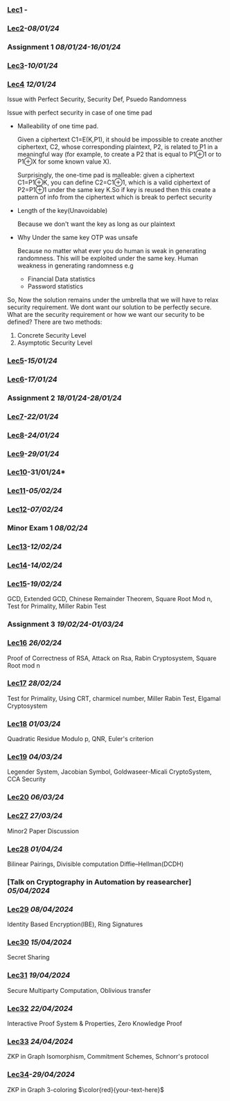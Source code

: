 ### [Lec1]() -

### [Lec2]()-*08/01/24*

### Assignment 1                                *08/01/24-16/01/24*

### [Lec3]()-*10/01/24* 

### [Lec4]()                                    *12/01/24*
Issue with Perfect Security, Security Def, Psuedo Randomness

Issue with perfect security in case of one time pad
- Malleability of one time pad.

  Given a ciphertext C1=E(K,P1), it should be impossible to create another ciphertext, C2, whose corresponding plaintext, P2, is related to P1 in a meaningful way (for example, to create a P2 that is equal to P1⊕1 or to P1⊕X for some known value X).

   Surprisingly, the one-time pad is malleable: given a ciphertext C1=P1⊕K, you can define C2=C1⊕1, which is a valid ciphertext of P2=P1⊕1 under the same key K.So if key is reused then this create a pattern of info from the ciphertext which is break to perfect security
- Length of the key(Unavoidable)

  Because we don't want the key as long as our plaintext
- Why Under the same key OTP was unsafe

  Because no matter what ever you do human is weak in generating randomness. This will be exploited under the same key.
  Human weakness in generating randomness e.g
  - Financial Data statistics
  - Password statistics

So, Now the solution remains under the umbrella that we will have to relax security requirement.
We dont want our solution to be perfectly secure. What are the security requirement or how we want our security to be defined?
There are two methods:
1. Concrete Security Level
2. Asymptotic Security Level

### [Lec5]()-*15/01/24*

### [Lec6]()-*17/01/24* 


### Assignment 2  *18/01/24-28/01/24*

### [Lec7]()-*22/01/24*

### [Lec8]()-*24/01/24* 

### [Lec9]()-*29/01/24*

### [Lec10]()-31/01/24* 

### [Lec11]()-*05/02/24*

### [Lec12]()-*07/02/24* 


### Minor Exam 1  *08/02/24*

### [Lec13]()-*12/02/24*

### [Lec14]()-*14/02/24* 

### [Lec15]()-*19/02/24*
GCD, Extended GCD, Chinese Remainder Theorem, Square Root Mod n, Test for Primality, Miller Rabin Test


### Assignment 3  *19/02/24-01/03/24*

### [Lec16]()                                     *26/02/24* 
Proof of Correctness of RSA, Attack on Rsa, Rabin Cryptosystem, Square Root mod n

### [Lec17]()                                      *28/02/24*
Test for Primality, Using CRT, charmicel number, Miller Rabin Test, Elgamal Cryptosystem

### [Lec18]()                                      *01/03/24*
Quadratic Residue Modulo p, QNR, Euler's criterion

### [Lec19]()                                      *04/03/24*
Legender System, Jacobian Symbol, Goldwaseer-Micali CryptoSystem, CCA Security

### [Lec20]()                                      *06/03/24* 

### [Lec27]()                                      *27/03/24*
Minor2 Paper Discussion

### [Lec28]()                                      *01/04/24*
Bilinear Pairings, Divisible computation Diffie–Hellman(DCDH)

### [Talk on Cryptography in Automation by reasearcher]                                      *05/04/2024*

### [Lec29]()                                      *08/04/2024*
Identity Based Encryption(IBE), Ring Signatures

### [Lec30]()                                      *15/04/2024*
Secret Sharing

### [Lec31]()                                      *19/04/2024*
Secure Multiparty Computation, Oblivious transfer

### [Lec32]()                                      *22/04/2024*
Interactive Proof System & Properties, Zero Knowledge Proof

### [Lec33]()                                      *24/04/2024*
ZKP in Graph Isomorphism, Commitment Schemes, Schnorr's protocol

### [Lec34](https://github.com/VenkySharma/Mtech-CSE/blob/main/Course/Crypto/src/lec34.pdf)-*29/04/2024*
ZKP in Graph 3-coloring
$\color{red}{your-text-here}$
